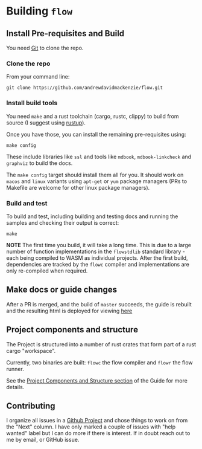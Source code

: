 # Building `flow`

## Install Pre-requisites and Build
You need [Git](https://git-scm.com) to clone the repo.

### Clone the repo
From your command line:

`git clone https://github.com/andrewdavidmackenzie/flow.git`

### Install build tools
You need `make` and a rust toolchain (cargo, rustc, clippy) to build from source
(I suggest using [rustup](https://rustup.rs/)).

Once you have those, you can install the remaining pre-requisites using:

`make config`

These include libraries like `ssl` and tools like `mdbook`, `mdbook-linkcheck` and `graphviz` to build the docs.

The `make config` target should install them all for you. It should work on `macos` and `linux` variants using `apt-get`
or `yum` package managers (PRs to Makefile are welcome for other linux package managers).

### Build and test
To build and test, including building and testing docs and running the samples and checking their output is correct:

`make`

**NOTE**
The first time you build, it will take a long time. This is due to a large number of function implementations
in the `flowstdlib` standard library - each being compiled to WASM as individual projects. After the first build,
dependencies are tracked by the `flowc` compiler and implementations are only re-compiled when required.

## Make docs or guide changes
After a PR is merged, and the build of `master` succeeds, the guide is rebuilt and the resulting html is deployed for
viewing [here](http://andrewdavidmackenzie.github.io/flow/)

## Project components and structure
The Project is structured into a number of rust crates that form part of a rust cargo "workspace".

Currently, two binaries are built: `flowc` the flow compiler and `flowr` the flow runner.

See the [Project Components and Structure section](../introduction/structure.md) of the Guide for more details.

## Contributing
I organize all issues in a [Github Project](https://github.com/andrewdavidmackenzie/flow/projects/2)
and chose things to work on from the "Next" column. I have only marked a couple of issues with "help wanted" label
but I can do more if there is interest. If in doubt reach out to me by email, or GitHub issue.
